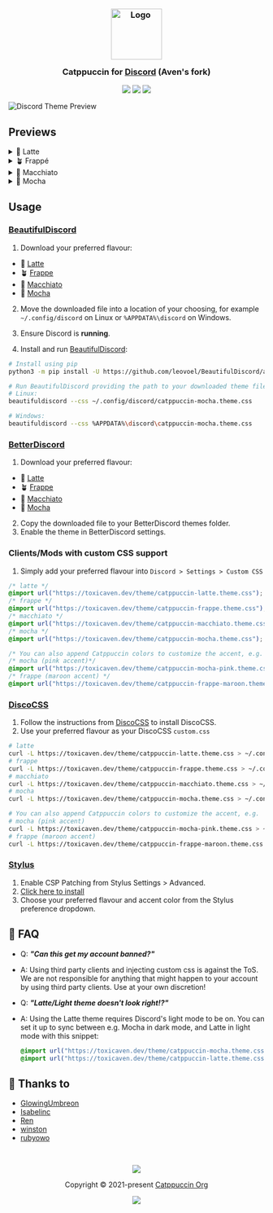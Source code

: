 <h3 align="center">
	<img src="https://raw.githubusercontent.com/catppuccin/catppuccin/main/assets/logos/exports/1544x1544_circle.png" width="100" alt="Logo"/><br/>
	<img src="https://raw.githubusercontent.com/catppuccin/catppuccin/main/assets/misc/transparent.png" height="30" width="0px"/>
	Catppuccin for <a href="https://discord.com/">Discord</a> (Aven's fork)
	<img src="https://raw.githubusercontent.com/catppuccin/catppuccin/main/assets/misc/transparent.png" height="30" width="0px"/>
</h3>

<p align="center">
    <a href="https://github.com/catppuccin/discord/stargazers"><img src="https://img.shields.io/github/stars/catppuccin/discord?colorA=363a4f&colorB=b7bdf8&style=for-the-badge"></a>
    <a href="https://github.com/catppuccin/discord/issues"><img src="https://img.shields.io/github/issues/catppuccin/discord?colorA=363a4f&colorB=f5a97f&style=for-the-badge"></a>
    <a href="https://github.com/catppuccin/discord/contributors"><img src="https://img.shields.io/github/contributors/catppuccin/discord?colorA=363a4f&colorB=a6da95&style=for-the-badge"></a>
</p>

![Discord Theme Preview](assets/preview.webp)

## Previews

<details>
<summary>🌻 Latte</summary>
<img src="assets/latte.webp"/>
</details>
<details>
<summary>🪴 Frappé</summary>
<img src="assets/frappe.webp"/>
</details>
<details>
<summary>🌺 Macchiato</summary>
<img src="assets/macchiato.webp"/>
</details>
<details>
<summary>🌿 Mocha</summary>
<img src="assets/mocha.webp"/>
</details>

## Usage

### [BeautifulDiscord](https://github.com/leovoel/BeautifulDiscord)

1. Download your preferred flavour:

- 🌻 [Latte](./themes/latte.theme.css?raw=1)
- 🪴 [Frappe](./themes/frappe.theme.css?raw=1)
- 🌺 [Macchiato](./themes/macchiato.theme.css?raw=1)
- 🌿 [Mocha](./themes/mocha.theme.css?raw=1)

2. Move the downloaded file into a location of your choosing, for example `~/.config/discord` on Linux or `%APPDATA%\discord` on Windows.

3. Ensure Discord is **running**.
4. Install and run [BeautifulDiscord](https://github.com/leovoel/BeautifulDiscord#installing):
```bash
# Install using pip
python3 -m pip install -U https://github.com/leovoel/BeautifulDiscord/archive/master.zip

# Run BeautifulDiscord providing the path to your downloaded theme file
# Linux:
beautifuldiscord --css ~/.config/discord/catppuccin-mocha.theme.css

# Windows:
beautifuldiscord --css %APPDATA%\discord\catppuccin-mocha.theme.css
```

### [BetterDiscord](https://betterdiscord.app)

1. Download your preferred flavour:

- 🌻 [Latte](./themes/latte.theme.css?raw=1)
- 🪴 [Frappe](./themes/frappe.theme.css?raw=1)
- 🌺 [Macchiato](./themes/macchiato.theme.css?raw=1)
- 🌿 [Mocha](./themes/mocha.theme.css?raw=1)

2. Copy the downloaded file to your BetterDiscord themes folder.
3. Enable the theme in BetterDiscord settings.

### Clients/Mods with custom CSS support

1. Simply add your preferred flavour into `Discord > Settings > Custom CSS`

```css
/* latte */
@import url("https://toxicaven.dev/theme/catppuccin-latte.theme.css");
/* frappe */
@import url("https://toxicaven.dev/theme/catppuccin-frappe.theme.css");
/* macchiato */
@import url("https://toxicaven.dev/theme/catppuccin-macchiato.theme.css");
/* mocha */
@import url("https://toxicaven.dev/theme/catppuccin-mocha.theme.css");

/* You can also append Catppuccin colors to customize the accent, e.g. */
/* mocha (pink accent)*/
@import url("https://toxicaven.dev/theme/catppuccin-mocha-pink.theme.css");
/* frappe (maroon accent) */
@import url("https://toxicaven.dev/theme/catppuccin-frappe-maroon.theme.css");
```

### [DiscoCSS](https://github.com/mlvzk/discocss)

1. Follow the instructions from [DiscoCSS](https://github.com/mlvzk/discocss#installation) to install DiscoCSS.
2. Use your preferred flavour as your DiscoCSS `custom.css`

```bash
# latte
curl -L https://toxicaven.dev/theme/catppuccin-latte.theme.css > ~/.config/discocss/custom.css
# frappe
curl -L https://toxicaven.dev/theme/catppuccin-frappe.theme.css > ~/.config/discocss/custom.css
# macchiato
curl -L https://toxicaven.dev/theme/catppuccin-macchiato.theme.css > ~/.config/discocss/custom.css
# mocha
curl -L https://toxicaven.dev/theme/catppuccin-mocha.theme.css > ~/.config/discocss/custom.css

# You can also append Catppuccin colors to customize the accent, e.g.
# mocha (pink accent)
curl -L https://toxicaven.dev/theme/catppuccin-mocha-pink.theme.css > ~/.config/discocss/custom.css
# frappe (maroon accent)
curl -L https://toxicaven.dev/theme/catppuccin-frappe-maroon.theme.css > ~/.config/discocss/custom.css
```

### [Stylus](https://github.com/openstyles/stylus)

1. Enable CSP Patching from Stylus Settings > Advanced.
2. [Click here to install](https://github.com/ToxicAven/discord/raw/personal/discord.user.css)
3. Choose your preferred flavour and accent color from the Stylus preference dropdown.

## 🙋 FAQ

- Q: **_"Can this get my account banned?"_**
- A: Using third party clients and injecting custom css is against the ToS. We are not responsible for anything that might happen to your account by using third party clients. Use at your own discretion!
- Q: **_"Latte/Light theme doesn't look right!?"_**
- A: Using the Latte theme requires Discord's light mode to be on. You can set it up to sync between e.g. Mocha in dark mode, and Latte in light mode with this snippet:

  ```css
  @import url("https://toxicaven.dev/theme/catppuccin-mocha.theme.css") (prefers-color-scheme: dark);
  @import url("https://toxicaven.dev/theme/catppuccin-latte.theme.css") (prefers-color-scheme: light);
  ```

## 💝 Thanks to

- [GlowingUmbreon](https://github.com/glowingumbreon)
- [Isabelinc](https://github.com/Isabelincorp)
- [Ren](https://github.com/watatomo)
- [winston](https://github.com/nekowinston)
- [rubyowo](https://github.com/rubyowo)

&nbsp;

<p align="center"><img src="https://raw.githubusercontent.com/catppuccin/catppuccin/main/assets/footers/gray0_ctp_on_line.svg?sanitize=true" /></p>
<p align="center">Copyright &copy; 2021-present <a href="https://github.com/catppuccin" target="_blank">Catppuccin Org</a>
<p align="center"><a href="https://github.com/catppuccin/catppuccin/blob/main/LICENSE"><img src="https://img.shields.io/static/v1.svg?style=for-the-badge&label=License&message=MIT&colorA=363a4f&colorB=b7bdf8"/></a></p>
